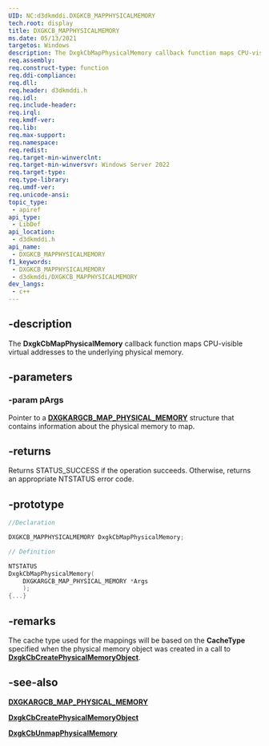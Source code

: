 ```yaml
---
UID: NC:d3dkmddi.DXGKCB_MAPPHYSICALMEMORY
tech.root: display
title: DXGKCB_MAPPHYSICALMEMORY
ms.date: 05/13/2021
targetos: Windows
description: The DxgkCbMapPhysicalMemory callback function maps CPU-visible virtual addresses to the underlying physical memory.
req.assembly: 
req.construct-type: function
req.ddi-compliance: 
req.dll: 
req.header: d3dkmddi.h
req.idl: 
req.include-header: 
req.irql: 
req.kmdf-ver: 
req.lib: 
req.max-support: 
req.namespace: 
req.redist: 
req.target-min-winverclnt: 
req.target-min-winversvr: Windows Server 2022
req.target-type: 
req.type-library: 
req.umdf-ver: 
req.unicode-ansi: 
topic_type:
 - apiref
api_type:
 - LibDef
api_location:
 - d3dkmddi.h
api_name:
 - DXGKCB_MAPPHYSICALMEMORY
f1_keywords:
 - DXGKCB_MAPPHYSICALMEMORY
 - d3dkmddi/DXGKCB_MAPPHYSICALMEMORY
dev_langs:
 - c++
---
```


## -description

The **DxgkCbMapPhysicalMemory** callback function maps CPU-visible virtual addresses to the underlying physical memory.

## -parameters

### -param pArgs

Pointer to a [**DXGKARGCB_MAP_PHYSICAL_MEMORY**](ns-d3dkmddi-dxgkargcb_map_physical_memory.md) structure that contains information about the physical memory to map.

## -returns

Returns STATUS_SUCCESS if the operation succeeds. Otherwise, returns an appropriate NTSTATUS error code.

## -prototype

```cpp
//Declaration

DXGKCB_MAPPHYSICALMEMORY DxgkCbMapPhysicalMemory;

// Definition

NTSTATUS
DxgkCbMapPhysicalMemory(
    DXGKARGCB_MAP_PHYSICAL_MEMORY *Args
    );
{...}

```

## -remarks

The cache type used for the mappings will be based on the **CacheType** specified when the physical memory object was created in a call to [**DxgkCbCreatePhysicalMemoryObject**](nc-d3dkmddi-dxgkcb_createphysicalmemoryobject.md).

## -see-also

[**DXGKARGCB_MAP_PHYSICAL_MEMORY**](ns-d3dkmddi-dxgkargcb_map_physical_memory.md)

[**DxgkCbCreatePhysicalMemoryObject**](nc-d3dkmddi-dxgkcb_createphysicalmemoryobject.md)

[**DxgkCbUnmapPhysicalMemory**](nc-d3dkmddi-dxgkcb_unmapphysicalmemory.md)

